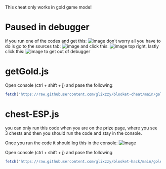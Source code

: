 This cheat only works in gold game mode!

# Paused in debugger
if you run one of the codes and get this: ![image](https://user-images.githubusercontent.com/73669084/133943133-af7cc9b8-75ab-496c-a17e-5851b6d7ff63.png) don't worry all you have to do is go to the sources tab: ![image](https://user-images.githubusercontent.com/73669084/133943102-701b0737-b0ca-4ccd-b533-e782c7767447.png) and click this: ![image](https://user-images.githubusercontent.com/73669084/133943169-2897f143-258f-49d8-81e3-181ffe857c8e.png) top right, lastly click this: ![image](https://user-images.githubusercontent.com/73669084/133943122-bc762f73-8522-435a-abb8-905233c95ebe.png) to get out of debugger


# getGold.js
Open console (ctrl + shift + j) and pase the following:
```js
fetch("https://raw.githubusercontent.com/glixzzy/blooket-cheat/main/gold/getGold.js").then((res) => res.text().then((t) => eval(t)))
```

# chest-ESP.js
you can only run this code when you are on the prize page, where you see 3 chests and then you should run the code and stay in the console.

Once you run the code it should log this in the console: ![image](https://user-images.githubusercontent.com/73669084/134756277-2f370c57-1203-41fc-872d-64ccc3abb6ac.png)

Open console (ctrl + shift + j) and pase the following:
```js
fetch("https://raw.githubusercontent.com/glixzzy/blooket-hack/main/gold/chest-ESP.js").then((res) => res.text().then((t) => eval(t)))
```
